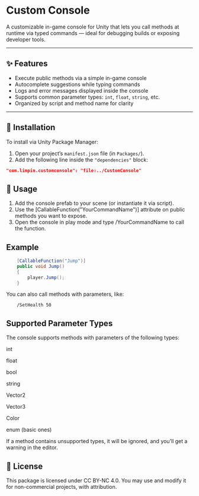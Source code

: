 # Custom Console

A customizable in-game console for Unity that lets you call methods at runtime via typed commands — ideal for debugging builds or exposing developer tools.

---

## ✨ Features

- Execute public methods via a simple in-game console
- Autocomplete suggestions while typing commands
- Logs and error messages displayed inside the console
- Supports common parameter types: `int`, `float`, `string`, etc.
- Organized by script and method name for clarity

---

## 🚀 Installation

To install via Unity Package Manager:

1. Open your project’s `manifest.json` file (in `Packages/`).
2. Add the following line inside the `"dependencies"` block:

```json
"com.limpin.customconsole": "file:../CustomConsole"
```

## 🔧 Usage

1. Add the console prefab to your scene (or instantiate it via script).
2. Use the [CallableFunction("YourCommandName")] attribute on public methods you want to expose.
3. Open the console in play mode and type /YourCommandName to call the function.

## Example
```C#
    [CallableFunction("Jump")]
    public void Jump()
    {
        player.Jump();
    }
```
You can also call methods with parameters, like:
```
    /SetHealth 50
```
## Supported Parameter Types
The console supports methods with parameters of the following types:

int

float

bool

string

Vector2

Vector3

Color

enum (basic ones)

If a method contains unsupported types, it will be ignored, and you’ll get a warning in the editor.

## 📄 License
This package is licensed under CC BY-NC 4.0.
You may use and modify it for non-commercial projects, with attribution.



